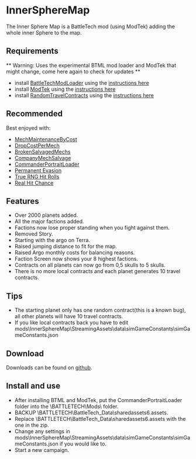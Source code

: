 # InnerSphereMap
The Inner Sphere Map is a BattleTech mod (using ModTek) adding the whole inner Sphere to the map.

## Requirements
** Warning: Uses the experimental BTML mod loader and ModTek that might change, come here again to check for updates **

* install [BattleTechModLoader](https://github.com/Mpstark/BattleTechModLoader/releases) using the [instructions here](https://github.com/Mpstark/BattleTechModLoader)
* install [ModTek](https://github.com/Mpstark/ModTek/releases) using the [instructions here](https://github.com/Mpstark/ModTek)
* install [RandomTravelContracts](https://www.nexusmods.com/battletech/mods/126?tab=files) using the [instructions here](https://www.nexusmods.com/battletech/mods/126)

## Recommended

Best enjoyed with:
* [MechMaintenanceByCost](https://www.nexusmods.com/battletech/mods/92)
* [DropCostPerMech](https://www.nexusmods.com/battletech/mods/97)
* [BrokenSalvagedMechs](https://www.nexusmods.com/battletech/mods/93)
* [CompanyMechSalvage](https://www.nexusmods.com/battletech/mods/44)
* [CommanderPortraitLoader](https://www.nexusmods.com/battletech/mods/84)
* [Permanent Evasion](https://www.nexusmods.com/battletech/mods/94)
* [True RNG Hit Rolls](https://www.nexusmods.com/battletech/mods/100)
* [Real Hit Chance](https://www.nexusmods.com/battletech/mods/90)



## Features
- Over 2000 planets added.
- All the major factions added.
- Factions now lose proper standing when you fight against them.
- Removed Story.
- Starting with the argo on Terra.
- Raised jumping distance to fit for the map.
- Raised Argo monthly costs for balancing reasons.
- Faction Screen now shows your 8 highest factions.
- Contracts on all planets can now go from 0,5 skulls to 5 skulls.
- There is no more local contracts and each planet generates 10 travel contracts.

## Tips
- The starting planet only has one random contract(this is a known bug), all other planets will have 10 travel contracts.
- If you like local contracts back you have to edit mods\InnerSphereMap\StreamingAssets\data\simGameConstants\simGameConstants.json

## Download
Downloads can be found on [github](https://github.com/Morphyum/InnerSphereMap/releases).
    
## Install and use
- After installing BTML and ModTek, put the CommanderPortraitLoader folder into the \BATTLETECH\Mods\ folder.
- BACKUP \BATTLETECH\BattleTech_Data\sharedassets6.assets.
- Replace \BATTLETECH\BattleTech_Data\sharedassets6.assets with the one in the zip.
- Change any settings in mods\InnerSphereMap\StreamingAssets\data\simGameConstants\simGameConstants.json if you would like to.
- Start a new campaign.
